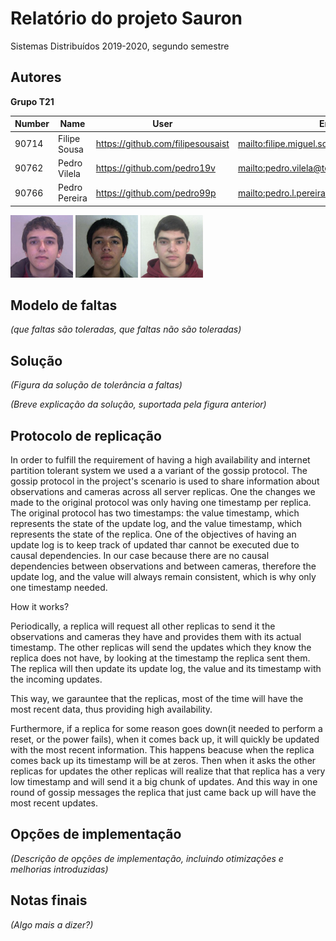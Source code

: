 # Relatório do projeto Sauron

Sistemas Distribuídos 2019-2020, segundo semestre


## Autores

**Grupo T21**

| Number | Name           | User                                | Email                                           |
| -------|----------------|-------------------------------------| ------------------------------------------------|
| 90714  | Filipe Sousa   | <https://github.com/filipesousaist> | <mailto:filipe.miguel.sousa@tecnico.ulisboa.pt> |
| 90762  | Pedro Vilela   | <https://github.com/pedro19v>       | <mailto:pedro.vilela@tecnico.ulisboa.pt>        |
| 90766  | Pedro Pereira  | <https://github.com/pedro99p>       | <mailto:pedro.l.pereira@tecnico.ulisboa.pt>     |

![Filipe Sousa](90714.png) ![Pedro Vilela](90762.png) ![Pedro Pereira](90766.png)

## Modelo de faltas

_(que faltas são toleradas, que faltas não são toleradas)_


## Solução

_(Figura da solução de tolerância a faltas)_

_(Breve explicação da solução, suportada pela figura anterior)_


## Protocolo de replicação

In order to fulfill the requirement of having a high availability and internet partition tolerant system we used a
a variant of the gossip protocol. The gossip protocol in the project's scenario is used to share information about 
observations and cameras across all server replicas. One the changes we made to the original protocol was only 
having one timestamp per replica. The original protocol has two timestamps: the value timestamp, which represents
the state of the update log, and the value timestamp, which represents the state of the replica. One of the
objectives of having an update log is to keep track of updated thar cannot be executed due to causal dependencies.
In our case because there are no causal dependencies between observations and between cameras, therefore the 
update log, and the value will always remain consistent, which is why only one timestamp needed. 

How it works?

Periodically, a replica will request all other replicas to send it the observations and cameras they have and
provides them with its actual timestamp. The other replicas will send the updates which they know the replica does
not have, by looking at the timestamp the replica sent them. The replica will then update its update log, the value
and its timestamp with the incoming updates. 

This way, we garauntee that the replicas, most of the time will have the most recent data, thus providing high
availability.

Furthermore, if a replica for some reason goes down(it needed to perform a reset, or the power fails), when it
comes back up, it will quickly be updated with the most recent information. This happens beacuse when the replica
comes back up its timestamp will be at zeros. Then when it asks the other replicas for updates the other replicas 
will realize that that replica has a very low timestamp and will send it a big chunk of updates. And this way in
one round of gossip messages the replica that just came back up will have the most recent updates. 



## Opções de implementação

_(Descrição de opções de implementação, incluindo otimizações e melhorias introduzidas)_



## Notas finais

_(Algo mais a dizer?)_
